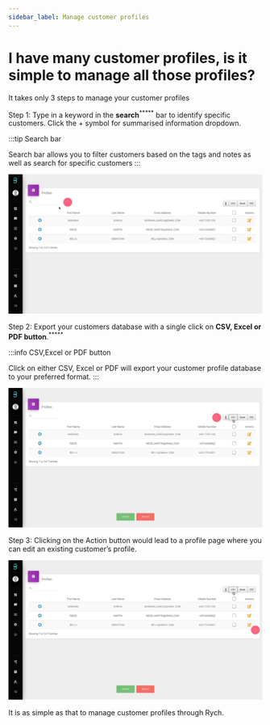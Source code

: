 ```yaml
---
sidebar_label: Manage customer profiles
---
```

# I have many customer profiles, is it simple to manage all those profiles?

It takes only 3 steps to manage your customer profiles

Step 1: Type in a keyword in the **search**<sup>*****</sup> bar to identify specific customers. Click the + symbol for summarised information dropdown.

:::tip Search bar

Search bar allows you to filter customers based on the tags and notes as well as search for specific customers
:::

![image info](../../../static/img/q8/step1.jpg)

Step 2: Export your customers database with a single click on **CSV, Excel or PDF button**.<sup>*****</sup>

:::info CSV,Excel or PDF button

Click on either CSV, Excel or PDF will export your customer profile database to your preferred format.
:::

![image info](../../../static/img/q8/step2.jpg)

Step 3: Clicking on the Action button would lead to a profile page where you can edit an existing customer’s profile.

![image info](../../../static/img/q8/step3.jpg)

It is as simple as that to manage customer profiles through Rych.
